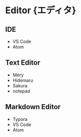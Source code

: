 # Editor {エディタ}

## IDE

+ VS Code
+ Atom

## Text Editor

+ Mery
+ Hidemaru
+ Sakura
+ notepad

## Markdown Editor

+ Typora
+ VS Code
+ Atom
